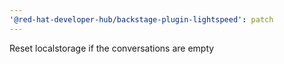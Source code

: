 ```yaml
---
'@red-hat-developer-hub/backstage-plugin-lightspeed': patch
---
```


Reset localstorage if the conversations are empty
